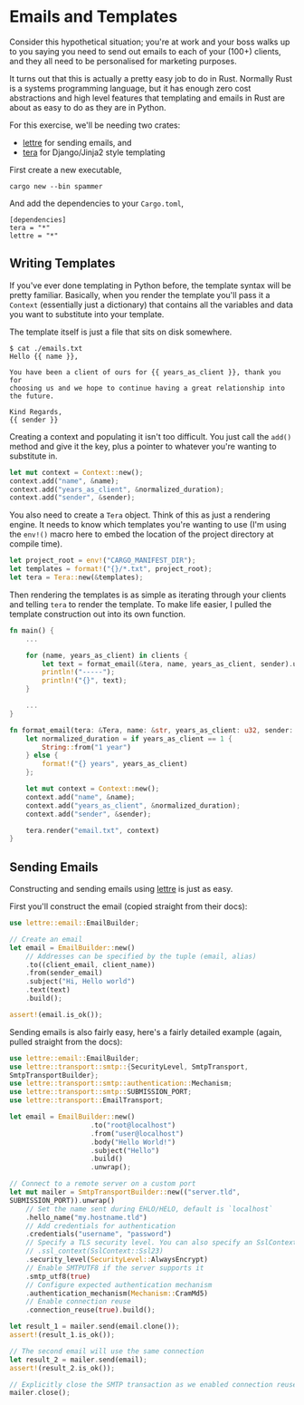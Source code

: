 # Emails and Templates #

Consider this hypothetical situation; you're at work and your boss walks up to
you saying you need to send out emails to each of your (100+) clients, and
they all need to be personalised for marketing purposes.

It turns out that this is actually a pretty easy job to do in Rust. Normally
Rust is a systems programming language, but it has enough zero cost abstractions
and high level features that templating and emails in Rust are about as easy
to do as they are in Python.

For this exercise, we'll be needing two crates:

- [lettre][lettre] for sending emails, and
- [tera][tera] for Django/Jinja2 style templating

First create a new executable,

    cargo new --bin spammer

And add the dependencies to your `Cargo.toml`,

```
[dependencies]
tera = "*"
lettre = "*"
```


## Writing Templates ##

If you've ever done templating in Python before, the template syntax will be
pretty familiar. Basically, when you render the template you'll pass it a
`Context` (essentially just a dictionary) that contains all the variables and
data you want to substitute into your template.

The template itself is just a file that sits on disk somewhere.

```
$ cat ./emails.txt
Hello {{ name }},

You have been a client of ours for {{ years_as_client }}, thank you for
choosing us and we hope to continue having a great relationship into the future.

Kind Regards,
{{ sender }}
```

Creating a context and populating it isn't too difficult. You just call the
`add()` method and give it the key, plus a pointer to whatever you're wanting to
substitute in.

```rust
let mut context = Context::new();
context.add("name", &name);
context.add("years_as_client", &normalized_duration);
context.add("sender", &sender);
```

You also need to create a `Tera` object. Think of this as just a rendering
engine. It needs to know which templates you're wanting to use (I'm using the
`env!()` macro here to embed the location of the project directory at compile
time).

```rust
let project_root = env!("CARGO_MANIFEST_DIR");
let templates = format!("{}/*.txt", project_root);
let tera = Tera::new(&templates);
```

Then rendering the templates is as simple as iterating through your clients and
telling `tera` to render the template. To make life easier, I pulled the
template construction out into its own function.

```rust
fn main() {
    ...

    for (name, years_as_client) in clients {
        let text = format_email(&tera, name, years_as_client, sender).unwrap();
        println!("-----");
        println!("{}", text);
    }

    ...
}

fn format_email(tera: &Tera, name: &str, years_as_client: u32, sender: &str) -> TeraResult<String> {
    let normalized_duration = if years_as_client == 1 {
        String::from("1 year")
    } else {
        format!("{} years", years_as_client)
    };

    let mut context = Context::new();
    context.add("name", &name);
    context.add("years_as_client", &normalized_duration);
    context.add("sender", &sender);

    tera.render("email.txt", context)
}
```


## Sending Emails ##

Constructing and sending emails using [lettre][lettre] is just as easy.

First you'll construct the email (copied straight from their docs):

```rust
use lettre::email::EmailBuilder;

// Create an email
let email = EmailBuilder::new()
    // Addresses can be specified by the tuple (email, alias)
    .to((client_email, client_name))
    .from(sender_email)
    .subject("Hi, Hello world")
    .text(text)
    .build();

assert!(email.is_ok());
```

Sending emails is also fairly easy, here's a fairly detailed example (again,
pulled straight from the docs):

```rust
use lettre::email::EmailBuilder;
use lettre::transport::smtp::{SecurityLevel, SmtpTransport,
SmtpTransportBuilder};
use lettre::transport::smtp::authentication::Mechanism;
use lettre::transport::smtp::SUBMISSION_PORT;
use lettre::transport::EmailTransport;

let email = EmailBuilder::new()
                    .to("root@localhost")
                    .from("user@localhost")
                    .body("Hello World!")
                    .subject("Hello")
                    .build()
                    .unwrap();

// Connect to a remote server on a custom port
let mut mailer = SmtpTransportBuilder::new(("server.tld",
SUBMISSION_PORT)).unwrap()
    // Set the name sent during EHLO/HELO, default is `localhost`
    .hello_name("my.hostname.tld")
    // Add credentials for authentication
    .credentials("username", "password")
    // Specify a TLS security level. You can also specify an SslContext with
    // .ssl_context(SslContext::Ssl23)
    .security_level(SecurityLevel::AlwaysEncrypt)
    // Enable SMTPUTF8 if the server supports it
    .smtp_utf8(true)
    // Configure expected authentication mechanism
    .authentication_mechanism(Mechanism::CramMd5)
    // Enable connection reuse
    .connection_reuse(true).build();

let result_1 = mailer.send(email.clone());
assert!(result_1.is_ok());

// The second email will use the same connection
let result_2 = mailer.send(email);
assert!(result_2.is_ok());

// Explicitly close the SMTP transaction as we enabled connection reuse
mailer.close();
```

[lettre]: https://github.com/lettre/lettre
[tera]: https://github.com/Keats/tera
